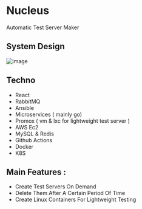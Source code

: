 # Nucleus
Automatic Test Server Maker 
## System Design 
![image](https://github.com/user-attachments/assets/3e08f2dc-080c-4e00-a856-2e97147abd2a)

## Techno

- React 
- RabbitMQ
- Ansible
- Microservices ( mainly go)
- Promox ( vm & lxc for lightweight test server )
- AWS Ec2
- MySQL & Redis
- Github Actions
- Docker 
- K8S

## Main Features : 
- Create Test Servers On Demand
- Delete Them After A Certain Period Of Time
- Create Linux Containers For Lightweight Testing 
